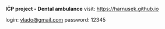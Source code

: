 **IČP project - Dental ambulance**
visit: https://harnusek.github.io

login: vlado@gmail.com
password: 12345

